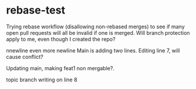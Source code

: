 # rebase-test

Trying rebase workflow (disallowing non-rebased merges) to see if many open pull requests will all be invalid if one is merged.
Will branch protection apply to me, even though I created the repo?

nnewline
even
more newline
Main is adding two lines. Editing line 7, will cause conflict?

Updating main, making feat1 non mergable?.

topic branch writing on line 8
